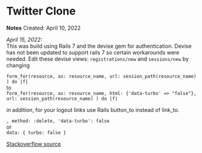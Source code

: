 # Twitter Clone

**Notes**
Created: April 10, 2022

*April 15, 2022:*<br>
This was build using Rails 7 and the devise gem for authentication.  Devise has not been updated to support rails 7 so certain workarounds were needed. Edit these devise views: `registrations/new` and `sessions/new`
by changing 

```form_for(resource, as: resource_name, url: session_path(resource_name) ) do |f|```<br>
to<br>
```form_for(resource, as: resource_name, html: {'data-turbo' => "false"}, url: session_path(resource_name) ) do |f|```<br>


in addition, for your logout links use Rails button_to instead of link_to.

```, method: :delete, 'data-turbo': false```<br>
or<br>
```data: { turbo: false }```<br>

[Stackoverflow source](https://stackoverflow.com/questions/66615478/turbo-rails-with-devise-does-not-redirect-consistently-rails-6-1-3-devise-4-7-3)
